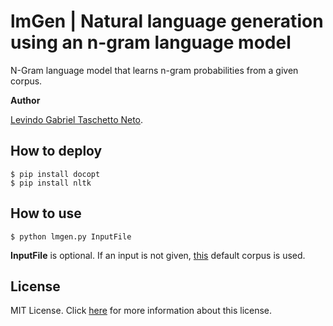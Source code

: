 # lmGen | Natural language generation using an n-gram language model

N-Gram language model that learns n-gram probabilities from a given corpus.

__Author__

[Levindo Gabriel Taschetto Neto](http://levindoneto.github.io/).

## How to deploy

```terminal
$ pip install docopt
$ pip install nltk
```

## How to use

```terminal
$ python lmgen.py InputFile
```

**InputFile** is optional.
If an input is not given, [this](tests/shakespeare.txt) default corpus is used.

## License

MIT License. Click [here](LICENSE.md) for more information about this license.
